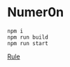 # Numer0n

```
npm i
npm run build
npm run start
```

[Rule](https://ja.wikipedia.org/wiki/Numer0n)
